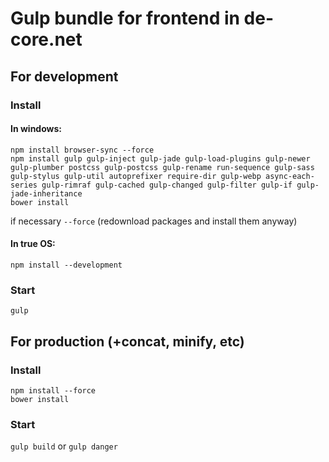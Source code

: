 # Gulp bundle for frontend in de-core.net

## For development
### Install
#### In windows:
```
npm install browser-sync --force
npm install gulp gulp-inject gulp-jade gulp-load-plugins gulp-newer gulp-plumber postcss gulp-postcss gulp-rename run-sequence gulp-sass gulp-stylus gulp-util autoprefixer require-dir gulp-webp async-each-series gulp-rimraf gulp-cached gulp-changed gulp-filter gulp-if gulp-jade-inheritance
bower install
```
if necessary ```--force``` (redownload packages and install them anyway)

#### In true OS:
```
npm install --development
```
### Start
```gulp```

## For production (+concat, minify, etc)
### Install
```
npm install --force
bower install
```
### Start
```gulp build``` or ```gulp danger```